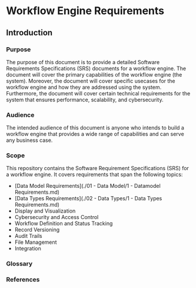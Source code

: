 # Workflow Engine Requirements

## Introduction

### Purpose
The purpose of this document is to provide a detailed Software Requirements Specifications (SRS) documents for a workflow engine. The document will cover the primary capabilities of the workflow engine (the system). Moreover, the document will cover specific usecases for the workflow engine and how they are addressed using the system. Furthermore, the document will cover certain technical requirements for the system that ensures performance, scalability, and cybersecurity.

### Audience
The intended audience of this document is anyone who intends to build a workflow engine that provides a wide range of capabilities and can serve any business case.

### Scope
This repository contains the Software Requirement Specifications (SRS) for a workflow engine. It covers requirements that span the following topics:
- [Data Model Requirements](./01 - Data Model/1 - Datamodel Requirements.md)
- [Data Types Requirements](./02 - Data Types/1 - Data Types Requirements.md)
- Display and Visualization
- Cybersecurity and Access Control
- Workflow Definition and Status Tracking
- Record Versioning
- Audit Trails
- File Management
- Integration

### Glossary
### References
